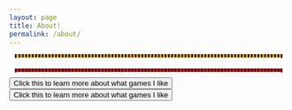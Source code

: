 ```yaml
---
layout: page
title: About!
permalink: /about/
---
```

<style>
    /* Style looks pretty compact, trace grid-container and grid-item in the code */
    .grid-container {
        display: grid;
        grid-template-columns: repeat(auto-fill, minmax(150px, 1fr)); /* Dynamic columns */
        gap: 10px;
        margin: 10px 10px;
    }
    .grid-bulletpoints {
        font-family: monospace;
    }
    .grid-bulletpoints ul{
        font-family: monospace;
    }
    .grid-games {
        display: grid;
        background-color: red;
        text-align: center;
        border-style: dotted;
        margin: 10px 10px;
    }
    .grid-games p {
        font-family: monospace;
    }
    .grid-games img {
        width: 100px;
        height: auto;
        float: left;
    }
    .grid-description {
        display: grid;
        background-color: orange;
        text-align: center;
        border-style: dotted;
        margin: 10px 10px;
    }
    .grid-description p {
        font-family: monospace;
    }
    .grid-description img {
        width: 100px;
        height: auto;
        float: left;
    }
    .grid-item {
        text-align: center;
    }
    .grid-item img {
        width: 100%;
        height: 100px; /* Fixed height for uniformity */
        object-fit: contain; /* Ensure the image fits within the fixed height */
    }
    .grid-item p {
        margin: 5px 0; /* Add some margin for spacing */
    }
    
</style>

<!-- This grid_container class is for the CSS styling, the id is for JavaScript connection -->
<div class="grid-description" id="grid_description">

</div> 

<div class="grid-container" id="grid_container">

</div>

<div class ="grid-bulletpoints" id ="grid_bulletpoints">

</div>

<div class = "grid-games" id ="grid_games">

</div>
<a href="https://santhoshkarthik0792.github.io/Santhosh_2025/games/">
  <button> Click this to learn more about what games I like </button>
</a>

<script>
    // 1. Make a connection to the HTML container defined in the HTML div
    var container = document.getElementById("grid_description");
    var container_2 = document.getElementById("grid_container"); // This container connects to the HTML div
    var container_3 = document.getElementById("grid_bulletpoints");
    var container_4 = document.getElementById("grid_games");
    
    // 2. Define a JavaScript object for our http source and our data rows for the Living in the World grid
    var http_source = "https://upload.wikimedia.org/wikipedia/commons/";
    var favorite_games = [
        {"cover": "https://encrypted-tbn0.gstatic.com/images?q=tbn:ANd9GcSJ8oaq9uAy8FpbAE3IL85Dbo0xhBfauk-ZYw&s", "game": "Minecraft", "description": "Minecraft is a Sandbox game that you can play on and offline"},
        {"cover": "https://upload.wikimedia.org/wikipedia/en/f/fb/The_Legend_of_Zelda_Tears_of_the_Kingdom_cover.jpg", "game": "TLOK: Tears of the Kingdom", "description": "Tears of the Kingdom is the latest Zelda game, and is an open world game with many side quests and storys"},
        {"cover": "https://encrypted-tbn0.gstatic.com/images?q=tbn:ANd9GcRT4TR8Hbgv3-TWZtWGHE-mFAW5pY0wpaRfpA&s", "game": "Pokemon Violet", "description": "Pokemon Violet is a semi open world pokemon game that I like because it is the frst pokemon game I've ever played"}

    ];
    var where_i_am_from = [
        {"flag": "4/41/Flag_of_India.svg", "greeting": "Hello!", "description": "My parents were born in India, but I was born in the United States"},
        {"flag": "a/a9/Flag_of_the_United_States_%28DoS_ECA_Color_Standard%29.svg", "greeting": "Hello!", "description": "I was born in the United States in the state of California"},
        {"flag": "1/19/Flag_of_San_Diego%2C_California.svg", "greeting": "Born in Scripps Ranch Hospital", "description": "San Diego is the only city that I have ever lived in"},
        {"flag": "d/d9/Flag_of_Canada_%28Pantone%29.svg", "greeting": "Hi", "description": "I have seen Canada once from Niagra Falls"}
        
    ]; 
    
    // 3a. Consider how to update style count for size of container
    // The grid-template-columns has been defined as dynamic with auto-fill and minmax
    var interests = [ 
        {"image": "https://www.pokemon.com/static-assets/content-assets/cms2/img/pokedex/full/906.png", "alt": "Picture of Sprigatito", "description": "I love pokemon a lot, has to be one of my favorite series. I think that              grass pokemon are the cutest, and my favorite current gen pokemon has to be Sprigattito :D"},
        {"image": "https://images-na.ssl-images-amazon.com/images/S/compressed.photo.goodreads.com/books/1353048590i/6334.jpg", "alt": "Cover of Never Let Me Go", "description": "I also enjoy reading books a lot, and while I have primarily read           fantasy books I am trying to read more classics like The Scarlet Letter. I am currently reading Never Let Me Go by Kazuo Ishiguro (sounds Japanese but he is actually British)"}
        ];
    var life_journey = [
        {"bullet": "I first went to school at Kid's Care Club, which was a daycare for before kindergarten"},                                 {"bullet": "My first Elementary school was Monterey Ridge Elementary School"},
        {"bullet": "When I was in second grade, to a different house, so instead I went to Del Sur Elementary"},
        {"bullet": "The middle school I went to was Oak Valley Middle School"},
        {"bullet": "Now I am currently a freshman at Del Norte High School!!!"}
        ];
    for (const location of interests) {
        // Create the div for "grid-description" to create the description of me 
        var my_background = document.createElement("div");
        my_background.className = "grid-description";
        
        // Create the images to better describe myself
        var description_img = document.createElement("img");
        description_img.src = location.image;
        description_img.alt = location.alt;
        
        // Adds the "p" HTML tag for the description of me
        var descriptions = document.createElement("p");
        descriptions.textContent = location.description;

        //Add the 2 elements to container
        my_background.appendChild(description_img);
        my_background.appendChild(descriptions);
        container.appendChild(my_background);
        
    }
    // 3b. Build grid items inside of our container for each row of data
    for (const location of where_i_am_from) {
        // Create a "div" with "class grid-item" for each row
        var gridItem = document.createElement("div");
        gridItem.className = "grid-item";  // This class name connects the gridItem to the CSS style elements
        // Add "img" HTML tag for the flag
        var img = document.createElement("img");
        img.src = http_source + location.flag; // concatenate the source and flag
        img.alt = location.flag + " Flag"; // add alt text for accessibility

        // Add "p" HTML tag for the description
        var description = document.createElement("p");
        description.textContent = location.description; // extract the description

        // Add "p" HTML tag for the greeting
        var greeting = document.createElement("p");
        greeting.textContent = location.greeting;  // extract the greeting

        // Append img and p HTML tags to the grid item DIV
        gridItem.appendChild(greeting);
        gridItem.appendChild(img);
        gridItem.appendChild(description);

        // Append the grid item DIV to the container DIV
        container_2.appendChild(gridItem);
    } 
    for (const location of life_journey) {
    var lifeJourney = document.createElement("div");
    lifeJourney.className = "grid-bulletpoints";
    
    var bullets = document.createElement("ul");
    var bulletItem = document.createElement("li");
    bulletItem.textContent = location.bullet;
    bullets.appendChild(bulletItem);
    
    lifeJourney.appendChild(bullets);
    container_3.appendChild(lifeJourney);
    }
    
    for (const location of favorite_games){
    var games = document.createElement("div");
    games.className = "grid-games";

    var game_name = document.createElement("p");
    game_name.textContent = location.game;
    
    var game_image = document.createElement("img");
    game_image.src = location.cover;

    var game_description = document.createElement("p");
    game_description.textContent = location.description;    
    games.appendChild(game_name);
    games.appendChild(game_image);
    games.appendChild(game_description);
    container_4.appendChild(games);
    }
    <button type="button"> Me!</button>
</script>
<a href="https://santhoshkarthik0792.github.io/Santhosh_2025/games/">
  <button> Click this to learn more about what games I like </button>
</a>
